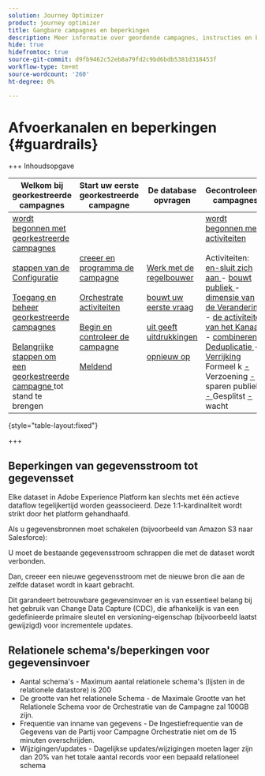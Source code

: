 ```yaml
---
solution: Journey Optimizer
product: journey optimizer
title: Gangbare campagnes en beperkingen
description: Meer informatie over geordende campagnes, instructies en beperkingen
hide: true
hidefromtoc: true
source-git-commit: d9fb9462c52eb8a79fd2c9bd6bdb5381d318453f
workflow-type: tm+mt
source-wordcount: '260'
ht-degree: 0%

---
```


# Afvoerkanalen en beperkingen {#guardrails}

+++ Inhoudsopgave

| Welkom bij georkestreerde campagnes | Start uw eerste georkestreerde campagne | De database opvragen | Gecontroleerde campagnes |
|---|---|---|---|
| [ wordt begonnen met georkestreerde campagnes ](gs-orchestrated-campaigns.md)<br/><br/>[ stappen van de Configuratie ](configuration-steps.md)<br/><br/>[ Toegang en beheer georkestreerde campagnes ](access-manage-orchestrated-campaigns.md)<br/><br/>[ Belangrijke stappen om een georkestreerde campagne ](gs-campaign-creation.md) tot stand te brengen | [ creeer en programma de campagne ](create-orchestrated-campaign.md)<br/><br/>[ Orchestrate activiteiten ](orchestrate-activities.md)<br/><br/>[ Begin en controleer de campagne ](start-monitor-campaigns.md)<br/><br/>[ Meldend ](reporting-campaigns.md) | [ Werk met de regelbouwer ](orchestrated-rule-builder.md)<br/><br/>[ bouwt uw eerste vraag ](build-query.md)<br/><br/>[ uit geeft uitdrukkingen ](edit-expressions.md)<br/><br/>[ opnieuw op ](retarget.md) | [ wordt begonnen met activiteiten ](activities/about-activities.md)<br/><br/> Activiteiten:<br/>[ en-sluit zich aan ](activities/and-join.md) - [ bouwt publiek ](activities/build-audience.md) - [ dimensie van de Verandering ](activities/change-dimension.md) - [ de activiteiten van het Kanaal ](activities/channels.md) - [ combineren ](activities/combine.md) - [ Deduplicatie ](activities/deduplication.md) - [ Verrijking ](activities/enrichment.md) Formeel k [ - ](activities/fork.md) Verzoening [ - ](activities/reconciliation.md) sparen publiek [ - ](activities/save-audience.md) Gesplitst [ - ](activities/split.md) wacht [](activities/wait.md) |

{style="table-layout:fixed"}

+++

## Beperkingen van gegevensstroom tot gegevensset

Elke dataset in Adobe Experience Platform kan slechts met één actieve dataflow tegelijkertijd worden geassocieerd. Deze 1:1-kardinaliteit wordt strikt door het platform gehandhaafd.

Als u gegevensbronnen moet schakelen (bijvoorbeeld van Amazon S3 naar Salesforce):

U moet de bestaande gegevensstroom schrappen die met de dataset wordt verbonden.

Dan, creeer een nieuwe gegevensstroom met de nieuwe bron die aan de zelfde dataset wordt in kaart gebracht.

Dit garandeert betrouwbare gegevensinvoer en is van essentieel belang bij het gebruik van Change Data Capture (CDC), die afhankelijk is van een gedefinieerde primaire sleutel en versioning-eigenschap (bijvoorbeeld laatst gewijzigd) voor incrementele updates.


## Relationele schema&#39;s/beperkingen voor gegevensinvoer

* Aantal schema&#39;s - Maximum aantal relationele schema&#39;s (lijsten in de relationele datastore) is 200
* De grootte van het relationele Schema - de Maximale Grootte van het Relationele Schema voor de Orchestratie van de Campagne zal 100GB zijn.
* Frequentie van inname van gegevens - De Ingestiefrequentie van de Gegevens van de Partij voor Campagne Orchestratie niet om de 15 minuten overschrijden.
* Wijzigingen/updates - Dagelijkse updates/wijzigingen moeten lager zijn dan 20% van het totale aantal records voor een bepaald relationeel schema